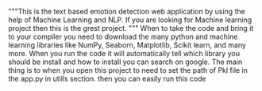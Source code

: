 """This is the text based emotion detection web application by using the help of Machine Learning and NLP. If you are looking for Machine learning project then this is the grest project. """
When to take the code and bring it to your compiler you need to download the many python and machine learning libraries like NumPy, Seaborn, Matplotlib, Scikit learn, and many more. When you run the code it will automatically tell which library you should be install and how to install you can search on google.
The main thing is to when you open this project to need to set the path of  Pkl file in the app.py in utills section. then you can easily run this code 
